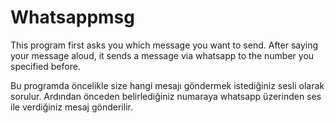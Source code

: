 # Whatsappmsg
This program first asks you which message you want to send. After saying your message aloud, it sends a message via whatsapp to the number you specified before.

Bu programda öncelikle size hangi mesajı göndermek istediğiniz sesli olarak sorulur. Ardından önceden belirlediğiniz numaraya whatsapp üzerinden ses ile verdiğiniz mesaj
gönderilir.
